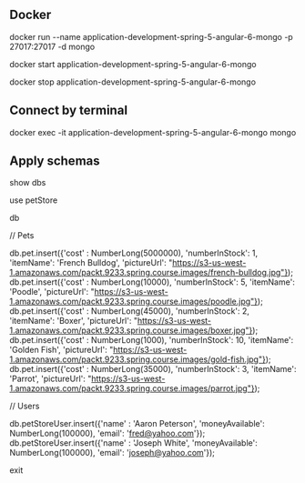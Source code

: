 ## Docker

docker run --name application-development-spring-5-angular-6-mongo -p 27017:27017 -d mongo

docker start application-development-spring-5-angular-6-mongo

docker stop application-development-spring-5-angular-6-mongo

## Connect by terminal

docker exec -it application-development-spring-5-angular-6-mongo mongo

## Apply schemas

show dbs

use petStore

db


// Pets

db.pet.insert({'cost' : NumberLong(5000000), 'numberInStock': 1, 'itemName': 'French Bulldog', 'pictureUrl': "https://s3-us-west-1.amazonaws.com/packt.9233.spring.course.images/french-bulldog.jpg"});
db.pet.insert({'cost' : NumberLong(10000), 'numberInStock': 5, 'itemName': 'Poodle', 'pictureUrl': "https://s3-us-west-1.amazonaws.com/packt.9233.spring.course.images/poodle.jpg"});
db.pet.insert({'cost' : NumberLong(45000), 'numberInStock': 2, 'itemName': 'Boxer', 'pictureUrl': "https://s3-us-west-1.amazonaws.com/packt.9233.spring.course.images/boxer.jpg"});
db.pet.insert({'cost' : NumberLong(1000), 'numberInStock': 10, 'itemName': 'Golden Fish', 'pictureUrl': "https://s3-us-west-1.amazonaws.com/packt.9233.spring.course.images/gold-fish.jpg"});
db.pet.insert({'cost' : NumberLong(35000), 'numberInStock': 3, 'itemName': 'Parrot', 'pictureUrl': "https://s3-us-west-1.amazonaws.com/packt.9233.spring.course.images/parrot.jpg"});

// Users

db.petStoreUser.insert({'name' : 'Aaron Peterson', 'moneyAvailable': NumberLong(100000), 'email': 'fred@yahoo.com'});
db.petStoreUser.insert({'name' : 'Joseph White', 'moneyAvailable': NumberLong(100000), 'email': 'joseph@yahoo.com'});


exit
